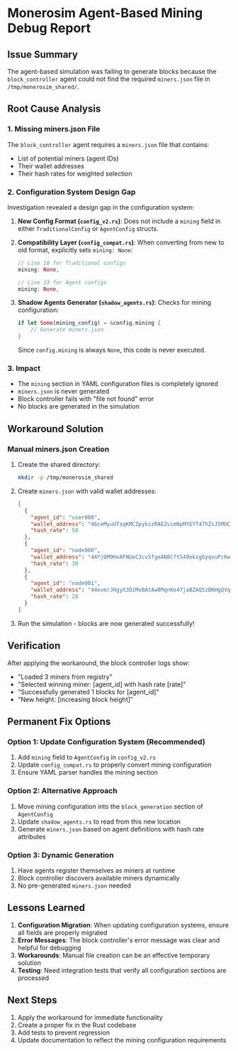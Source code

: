 # Monerosim Agent-Based Mining Debug Report

## Issue Summary

The agent-based simulation was failing to generate blocks because the `block_controller` agent could not find the required `miners.json` file in `/tmp/monerosim_shared/`.

## Root Cause Analysis

### 1. Missing miners.json File

The `block_controller` agent requires a `miners.json` file that contains:
- List of potential miners (agent IDs)
- Their wallet addresses
- Their hash rates for weighted selection

### 2. Configuration System Design Gap

Investigation revealed a design gap in the configuration system:

1. **New Config Format (`config_v2.rs`)**: Does not include a `mining` field in either `TraditionalConfig` or `AgentConfig` structs.

2. **Compatibility Layer (`config_compat.rs`)**: When converting from new to old format, explicitly sets `mining: None`:
   ```rust
   // Line 18 for Traditional configs
   mining: None,
   
   // Line 33 for Agent configs  
   mining: None,
   ```

3. **Shadow Agents Generator (`shadow_agents.rs`)**: Checks for mining configuration:
   ```rust
   if let Some(mining_config) = &config.mining {
       // Generate miners.json
   }
   ```
   Since `config.mining` is always `None`, this code is never executed.

### 3. Impact

- The `mining` section in YAML configuration files is completely ignored
- `miners.json` is never generated
- Block controller fails with "file not found" error
- No blocks are generated in the simulation

## Workaround Solution

### Manual miners.json Creation

1. Create the shared directory:
   ```bash
   mkdir -p /tmp/monerosim_shared
   ```

2. Create `miners.json` with valid wallet addresses:
   ```json
   [
     {
       "agent_id": "user000",
       "wallet_address": "46ceMyuUTsqKMCZpykzzRAEZvimNpMYEYT47hZsJ5MUCSHNwcJommGpQLm67VpRtYyGCi2fwy2EqrcR7yqroxThyUgBYdk7",
       "hash_rate": 50
     },
     {
       "agent_id": "node000",
       "wallet_address": "4AYjQM9HoAFNUeC3cvSfgeAN8CftS49ekzgGyqvuPcKwFqPGcyEXCKyQH8KhQK9mJAxnwQcKBGWd7cHVBnJjZMzaRqp7vkZ",
       "hash_rate": 30
     },
     {
       "agent_id": "node001",
       "wallet_address": "44ovmrJHgyX3DzMxBAtAw8MqnKe47jaBZAQSzBKHgQVqbEcBWxQ5P5uCrrkJBh9ADb6Fh1zyRJZhUUvnWBVXbvV8K9C4Ede",
       "hash_rate": 20
     }
   ]
   ```

3. Run the simulation - blocks are now generated successfully!

## Verification

After applying the workaround, the block controller logs show:
- "Loaded 3 miners from registry"
- "Selected winning miner: [agent_id] with hash rate [rate]"
- "Successfully generated 1 blocks for [agent_id]"
- "New height: [increasing block height]"

## Permanent Fix Options

### Option 1: Update Configuration System (Recommended)

1. Add `mining` field to `AgentConfig` in `config_v2.rs`
2. Update `config_compat.rs` to properly convert mining configuration
3. Ensure YAML parser handles the mining section

### Option 2: Alternative Approach

1. Move mining configuration into the `block_generation` section of `AgentConfig`
2. Update `shadow_agents.rs` to read from this new location
3. Generate `miners.json` based on agent definitions with hash rate attributes

### Option 3: Dynamic Generation

1. Have agents register themselves as miners at runtime
2. Block controller discovers available miners dynamically
3. No pre-generated `miners.json` needed

## Lessons Learned

1. **Configuration Migration**: When updating configuration systems, ensure all fields are properly migrated
2. **Error Messages**: The block controller's error message was clear and helpful for debugging
3. **Workarounds**: Manual file creation can be an effective temporary solution
4. **Testing**: Need integration tests that verify all configuration sections are processed

## Next Steps

1. Apply the workaround for immediate functionality
2. Create a proper fix in the Rust codebase
3. Add tests to prevent regression
4. Update documentation to reflect the mining configuration requirements